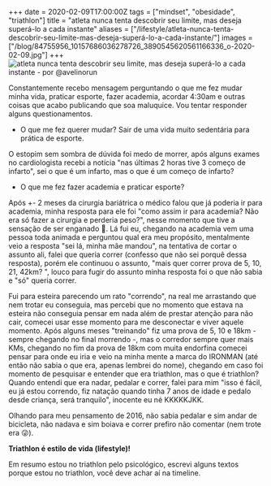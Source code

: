 +++
date = 2020-02-09T17:00:00Z
tags = ["mindset", "obesidade", "triathlon"]
title = "atleta nunca tenta descobrir seu limite, mas deseja superá-lo a cada instante"
aliases = ["/lifestyle/atleta-nunca-tenta-descobrir-seu-limite-mas-deseja-superá-lo-a-cada-instante/"]
images = ["/blog/84755956_10157686036278726_3890545620561166336_o-2020-02-09.jpg"]
+++
![atleta nunca tenta descobrir seu limite, mas deseja superá-lo a cada instante - por @avelinorun](/blog/84755956_10157686036278726_3890545620561166336_o-2020-02-09.jpg)

Constantemente recebo mensagem perguntando o que me fez mudar minha vida, praticar esporte, fazer academia, acordar 4:30am e outras coisas que acabo publicando que soa maluquice. Vou tentar responder alguns questionamentos.

* O que me fez querer mudar? Sair de uma vida muito sedentária para prática de esporte.

O estopim sem sombra de dúvida foi medo de morrer, após alguns exames no cardiologista recebi a notícia "nas últimas 2 horas tive 3 começo de infarto", sei o que é um infarto, mas o que é um começo de infarto?

* O que me fez fazer academia e praticar esporte?

Após +- 2 meses da cirurgia bariátrica o médico falou que já poderia ir para academia, minha resposta para ele foi "como assim ir para academia? Não era só fazer a cirurgia e perderia peso?", nesse momento que tive a sensação de ser enganado 🤔. Lá fui eu, chegando na academia vem uma pessoa toda animada e perguntou qual era meu propósito, mentalmente veio a resposta "sei lá, minha mãe mandou", na tentativa de cortar o assunto ali, falei que queria correr (confesso que não sei porquê dessa resposta), porém ele continuou o assunto, "mais quer correr prova de 5, 10, 21, 42km? ", louco para fugir do assunto minha resposta foi o que não sabia e "só" queria correr.

Fui para esteira parecendo um rato "correndo", na real me arrastando que nem trotar eu conseguia, mas percebi que no momento que estava na esteira não conseguia pensar em nada além de prestar atenção para não cair, comecei usar esse momento para me desconectar e viver aquele momento. Após alguns meses "treinando" fiz uma prova de 5, 10 e 18km - sempre chegando no final morrendo -, mas o corredor sempre quer mais KMs, chegando no fim da prova de 18km com muita endorfina comecei pensar para onde eu iria e veio na minha mente a marca do IRONMAN (até então não sabia o que era, apenas lembrei do nome), chegando em caso foi momento de pesquisar e entender que era triathlon, mas o que é triathlon? Quando entendi que era nadar, pedalar e correr, falei para mim "isso é fácil, eu já estou correndo, fiz natação quando tinha 7 anos de idade e pedalo desde criança, será tranquilo", inocente eu né KKKKKJKK.

Olhando para meu pensamento de 2016, não sabia pedalar e sim andar de bicicleta, não nadava e sim boiava e correr prefiro não comentar (nem trote era 😜).

**Triathlon é estilo de vida (lifestyle)!**

Em resumo estou no triathlon pelo psicológico, escrevi alguns textos porque estou no triathlon, você deve achar aí na timeline.
